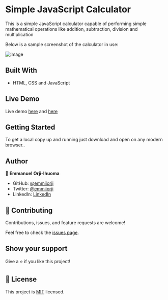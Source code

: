 # Simple JavaScript Calculator
This is a simple JavaScript calculator capable of performing simple mathematical operations like addition, subtraction, division and multiplication

Below is a sample screenshot of the calculator in use:

![image](https://user-images.githubusercontent.com/20554583/173040713-94b2bbf7-3b79-4243-8b53-ec7caf30e7e5.png)

## Built With

- HTML, CSS and JavaScript

## Live Demo

Live demo [here](https://emmiiorji.github.io/Simple-Calculator_JS/) and [here](https://myjavascriptscalc.netlify.app/)


## Getting Started

To get a local copy up and running just download and open on any modern browser..

<!-- ### Prerequisites

### Setup

### Install

### Usage

### Run tests

### Deployment -->



## Author

👤 **Emmanuel Orji-Ihuoma**

- GitHub: [@emmiiorji](https://github.com/emmiiorji)
- Twitter: [@emmiiorji](https://twitter.com/emmiiorji)
- LinkedIn: [LinkedIn](https://linkedin.com/in/emmanuel-orji-2a8317121)



## 🤝 Contributing

Contributions, issues, and feature requests are welcome!

Feel free to check the [issues page](../../issues/).

## Show your support

Give a ⭐️ if you like this project!

## 📝 License

This project is [MIT](./MIT.md) licensed.
